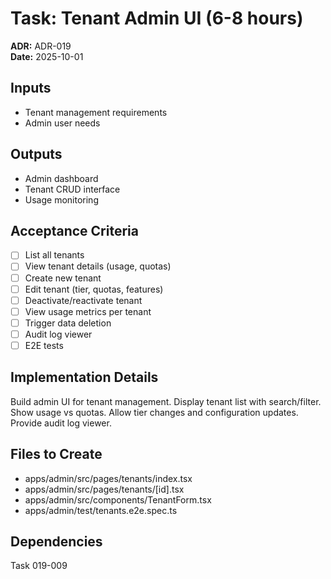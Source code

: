 # Task: Tenant Admin UI (6-8 hours)
**ADR:** ADR-019  
**Date:** 2025-10-01

## Inputs
- Tenant management requirements
- Admin user needs

## Outputs
- Admin dashboard
- Tenant CRUD interface
- Usage monitoring

## Acceptance Criteria
- [ ] List all tenants
- [ ] View tenant details (usage, quotas)
- [ ] Create new tenant
- [ ] Edit tenant (tier, quotas, features)
- [ ] Deactivate/reactivate tenant
- [ ] View usage metrics per tenant
- [ ] Trigger data deletion
- [ ] Audit log viewer
- [ ] E2E tests

## Implementation Details
Build admin UI for tenant management. Display tenant list with search/filter. Show usage vs quotas. Allow tier changes and configuration updates. Provide audit log viewer.

## Files to Create
- apps/admin/src/pages/tenants/index.tsx
- apps/admin/src/pages/tenants/[id].tsx
- apps/admin/src/components/TenantForm.tsx
- apps/admin/test/tenants.e2e.spec.ts

## Dependencies
Task 019-009